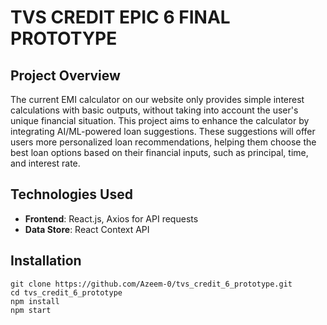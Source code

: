 # TVS CREDIT EPIC 6 FINAL PROTOTYPE

## Project Overview

The current EMI calculator on our website only provides simple interest calculations with basic outputs, without taking into account the user's unique financial situation. This project aims to enhance the calculator by integrating AI/ML-powered loan suggestions. These suggestions will offer users more personalized loan recommendations, helping them choose the best loan options based on their financial inputs, such as principal, time, and interest rate.

## Technologies Used

- **Frontend**: React.js, Axios for API requests
- **Data Store**: React Context API

## Installation
```
git clone https://github.com/Azeem-0/tvs_credit_6_prototype.git
cd tvs_credit_6_prototype
npm install
npm start
```
